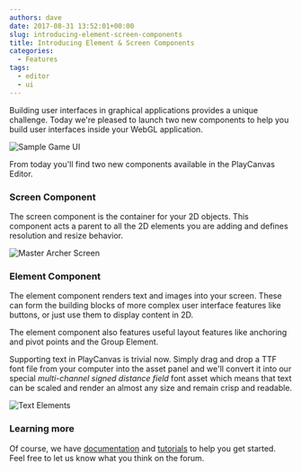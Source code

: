 ```yaml
---
authors: dave
date: 2017-08-31 13:52:01+00:00
slug: introducing-element-screen-components
title: Introducing Element & Screen Components
categories:
  - Features
tags:
  - editor
  - ui
---
```


Building user interfaces in graphical applications provides a unique challenge. Today we're pleased to launch two new components to help you build user interfaces inside your WebGL application.

![Sample Game UI](/img/sample-game-ui.gif)

From today you'll find two new components available in the PlayCanvas Editor.

### Screen Component

The screen component is the container for your 2D objects. This component acts a parent to all the 2D elements you are adding and defines resolution and resize behavior.

![Master Archer Screen](/img/editor-master-archer.jpg)

### Element Component

The element component renders text and images into your screen. These can form the building blocks of more complex user interface features like buttons, or just use them to display content in 2D.

The element component also features useful layout features like anchoring and pivot points and the Group Element.

Supporting text in PlayCanvas is trivial now. Simply drag and drop a TTF font file from your computer into the asset panel and we'll convert it into our special *multi-channel signed distance field* font asset which means that text can be scaled and render an almost any size and remain crisp and readable.

![Text Elements](/img/editor-text-elements.jpg)

### Learning more

Of course, we have [documentation](https://developer.playcanvas.com/user-manual/user-interface/) and [tutorials](https://developer.playcanvas.com/tutorials/?tags=ui) to help you get started. Feel free to let us know what you think on the forum.

